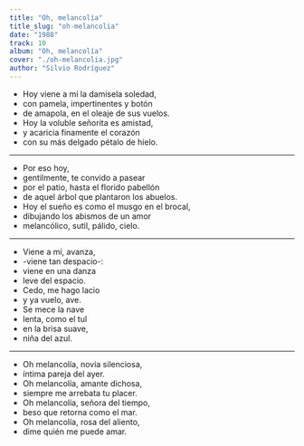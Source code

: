 ```yaml
---
title: "Oh, melancolía"
title_slug: "oh-melancolia"
date: "1988"
track: 10
album: "Oh, melancolía"
cover: "./oh-melancolia.jpg"
author: "Silvio Rodríguez"
---
```


- Hoy viene a mí la damisela soledad,
- con pamela, impertinentes y botón
- de amapola, en el oleaje de sus vuelos.
- Hoy la voluble señorita es amistad,
- y acaricia finamente el corazón
- con su más delgado pétalo de hielo.

---

- Por eso hoy,
- gentilmente, te convido a pasear
- por el patio, hasta el florido pabellón
- de aquel árbol que plantaron los abuelos.
- Hoy el sueño es como el musgo en el brocal,
- dibujando los abismos de un amor
- melancólico, sutil, pálido, cielo.

---

- Viene a mí, avanza,
- -viene tan despacio-:
- viene en una danza
- leve del espacio.
- Cedo, me hago lacio
- y ya vuelo, ave.
- Se mece la nave
- lenta, como el tul
- en la brisa suave,
- niña del azul.

---

- Oh melancolía, novia silenciosa,
- íntima pareja del ayer.
- Oh melancolía, amante dichosa,
- siempre me arrebata tu placer.
- Oh melancolía, señora del tiempo,
- beso que retorna como el mar.
- Oh melancolía, rosa del aliento,
- dime quién me puede amar.
